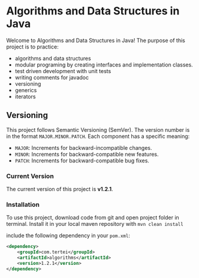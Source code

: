 # Algorithms and Data Structures in Java

Welcome to Algorithms and Data Structures in Java! 
The purpose of this project is to practice:
- algorithms and data structures
- modular programing by creating interfaces and implementation classes.
- test driven development with unit tests
- writing comments for javadoc
- versioning
- generics
- iterators
 

## Versioning

This project follows Semantic Versioning (SemVer). The version number is in the format `MAJOR.MINOR.PATCH`. Each component has a specific meaning:

- `MAJOR`: Increments for backward-incompatible changes.
- `MINOR`: Increments for backward-compatible new features.
- `PATCH`: Increments for backward-compatible bug fixes.

### Current Version

The current version of this project is **v1.2.1**.

### Installation

To use this project, download code from git and open project folder in terminal.
Install it in your local maven repository with `mvn clean install`

include the following dependency in your `pom.xml`:

```xml
<dependency>
    <groupId>com.tertei</groupId>
    <artifactId>algorithms</artifactId>
    <version>1.2.1</version>
</dependency>
